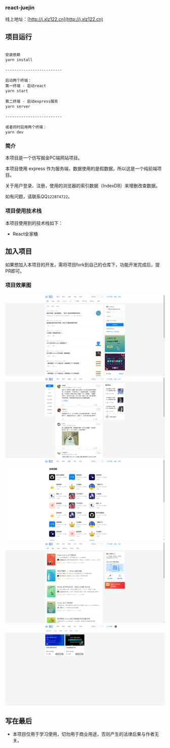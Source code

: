 ### react-juejin

线上地址：[http://j.xlz122.cn](http://j.xlz122.cn)

## 项目运行

```

安装依赖
yarn install

-------------------------

启动两个终端：
第一终端 - 启动react
yarn start

第二终端 - 启动express服务
yarn server

-------------------------

或者同时启用两个终端：
yarn dev

```

### 简介

本项目是一个仿写掘金PC端网站项目。

本项目使用 express 作为服务端，数据使用的是假数据，所以这是一个纯前端项目。

关于用户登录、注册，使用的浏览器的索引数据（IndexDB）来增删改查数据。

如有问题，请联系QQ``122874722``。

### 项目使用技术栈

本项目使用到的技术栈如下：
* React全家桶

## 加入项目

如果想加入本项目的开发，需将项目fork到自己的仓库下，功能开发完成后，提PR即可。
  
### 项目效果图

![](./src/images/design-sketch/home.png)
![](./src/images/design-sketch/boiling-point.png)
![](./src/images/design-sketch/topic.png)
![](./src/images/design-sketch/brochure.png)
![](./src/images/design-sketch/activity.png)
## 写在最后

* 本项目仅用于学习使用，切勿用于商业用途，否则产生的法律后果与作者无关。
